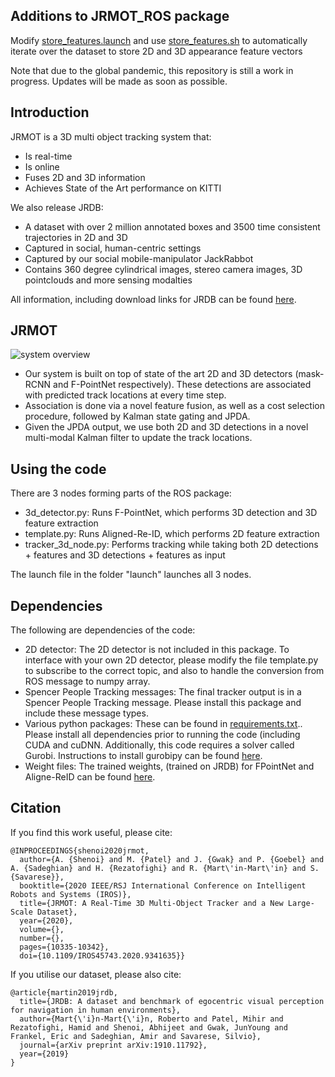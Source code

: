 ## Additions to JRMOT_ROS package

Modify [store_features.launch](https://github.com/Ruthrash/JRMOT_ROS/blob/master/launch/store_features.launch) and use [store_features.sh](https://github.com/Ruthrash/JRMOT_ROS/blob/master/scripts/store_features.sh) to automatically iterate over the dataset to store 2D and 3D appearance feature vectors
<!--
The repository contains the improved JRMOT_ROS package which was used to participate in the CVPR 2021 challenge. New improvements are, 

- Uncertainty(epistemic and aleatoric) estimation in 3D human detection.
- Human's body orientation/facing direction estimation w.r.t camera frame. 
- Improved tracking with detection uncertainty information. 
- Social group identification using tracking estimates. 
https://answers.ros.org/question/326226/importerror-dynamic-module-does-not-define-module-export-function-pyinit__tf2/ -->

Note that due to the global pandemic, this repository is still a work in progress. Updates will be made as soon as possible.

## Introduction

JRMOT is a 3D multi object tracking system that:
- Is real-time
- Is online
- Fuses 2D and 3D information
- Achieves State of the Art performance on KITTI

We also release JRDB:
- A dataset with over 2 million annotated boxes and 3500 time consistent trajectories in 2D and 3D
- Captured in social, human-centric settings
- Captured by our social mobile-manipulator JackRabbot
- Contains 360 degree cylindrical images, stereo camera images, 3D pointclouds and more sensing modalties

All information, including download links for JRDB can be found [here](https://jrdb.stanford.edu).

## JRMOT
![system overview](https://github.com/StanfordVL/JRMOT_ROS/blob/master/assets/framework.png)

- Our system is built on top of state of the art 2D and 3D detectors (mask-RCNN and F-PointNet respectively). These detections are associated with predicted track locations at every time step. 
- Association is done via a novel feature fusion, as well as a cost selection procedure, followed by Kalman state gating and JPDA. 
- Given the JPDA output, we use both 2D and 3D detections in a novel multi-modal Kalman filter to update the track locations.


## Using the code

There are 3 nodes forming parts of the ROS package:
+ 3d_detector.py: Runs F-PointNet, which performs 3D detection and 3D feature extraction
+ template.py: Runs Aligned-Re-ID, which performs 2D feature extraction
+ tracker_3d_node.py: Performs tracking while taking both 2D detections + features and 3D detections + features as input

The launch file in the folder "launch" launches all 3 nodes.

## Dependencies

The following are dependencies of the code:

+ 2D detector: The 2D detector is not included in this package. To interface with your own 2D detector, please modify the file template.py to subscribe to the correct topic, and also to handle the conversion from ROS message to numpy array.
+ Spencer People Tracking messages: The final tracker output is in a Spencer People Tracking message. Please install this package and include these message types.
+ Various python packages: These can be found in [requirements.txt](./requirements.txt).. Please install all dependencies prior to running the code (including CUDA and cuDNN. Additionally, this code requires a solver called Gurobi. Instructions to install gurobipy can be found [here](https://www.gurobi.com/documentation/9.0/quickstart_mac/the_grb_python_interface_f.html).
+ Weight files: The trained weights, (trained on JRDB) for FPointNet and Aligne-ReID can be found [here](https://drive.google.com/open?id=1YQinMPVWEI44KezS9inXe0mvVnm4aL3s).

## Citation

If you find this work useful, please cite:
```
@INPROCEEDINGS{shenoi2020jrmot,
  author={A. {Shenoi} and M. {Patel} and J. {Gwak} and P. {Goebel} and A. {Sadeghian} and H. {Rezatofighi} and R. {Mart\'in-Mart\'in} and S. {Savarese}},
  booktitle={2020 IEEE/RSJ International Conference on Intelligent Robots and Systems (IROS)}, 
  title={JRMOT: A Real-Time 3D Multi-Object Tracker and a New Large-Scale Dataset}, 
  year={2020},
  volume={},
  number={},
  pages={10335-10342},
  doi={10.1109/IROS45743.2020.9341635}}
```

If you utilise our dataset, please also cite:

```
@article{martin2019jrdb,
  title={JRDB: A dataset and benchmark of egocentric visual perception for navigation in human environments},
  author={Mart{\'i}n-Mart{\'i}n, Roberto and Patel, Mihir and Rezatofighi, Hamid and Shenoi, Abhijeet and Gwak, JunYoung and Frankel, Eric and Sadeghian, Amir and Savarese, Silvio},
  journal={arXiv preprint arXiv:1910.11792},
  year={2019}
}
```
## 
